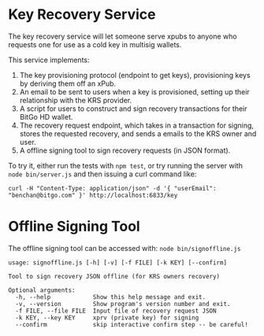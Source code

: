 Key Recovery Service
====================
The key recovery service will let someone serve xpubs to anyone who requests one for use as a cold key in multisig wallets.

This service implements:

1. The key provisioning protocol (endpoint to get keys), provisioning keys by deriving them off an xPub.  
2. An email to be sent to users when a key is provisioned, setting up their relationship with the KRS provider. 
3. A script for users to construct and sign recovery transactions for their BitGo HD wallet. 
4. The recovery request endpoint, which takes in a transaction for signing, stores the requested recovery, and sends a emails to the KRS owner and user. 
5. A offline signing tool to sign recovery requests (in JSON format).

To try it, either run the tests with ``npm test``, or try running the server with
``node bin/server.js`` and then issuing a curl command like:

``curl -H "Content-Type: application/json" -d '{ "userEmail": "benchan@bitgo.com" }' http://localhost:6833/key``

Offline Signing Tool
====================
The offline signing tool can be accessed with:
``node bin/signoffline.js``

```
usage: signoffline.js [-h] [-v] [-f FILE] [-k KEY] [--confirm]

Tool to sign recovery JSON offline (for KRS owners recovery)

Optional arguments:
  -h, --help            Show this help message and exit.
  -v, --version         Show program's version number and exit.
  -f FILE, --file FILE  Input file of recovery request JSON
  -k KEY, --key KEY     xprv (private key) for signing
  --confirm             skip interactive confirm step -- be careful!
```
